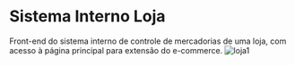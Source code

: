 # Sistema Interno Loja
Front-end do sistema interno de controle de mercadorias de uma loja, com acesso à página principal para extensão do e-commerce.
![loja1](https://user-images.githubusercontent.com/84372959/168886037-d8b88c8a-a835-4b4c-80af-186af1274534.JPG)
